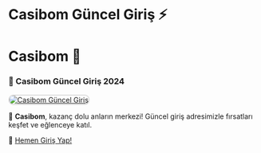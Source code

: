 # Casibom Güncel Giriş ⚡

# Casibom 🎰

### 🌟 Casibom Güncel Giriş 2024  

<a href="" title="Casibom Güncel Giriş" rel="nofollow">  
<img src="https://i.hizliresim.com/1d7hvuc.png" alt="Casibom Güncel Giriş" style="max-width: 100%; border: 2px solid #ddd; border-radius: 10px;">  
</a>  

💎 **Casibom**, kazanç dolu anların merkezi! Güncel giriş adresimizle fırsatları keşfet ve eğlenceye katıl.  

🔗 [Hemen Giriş Yap!]()  
